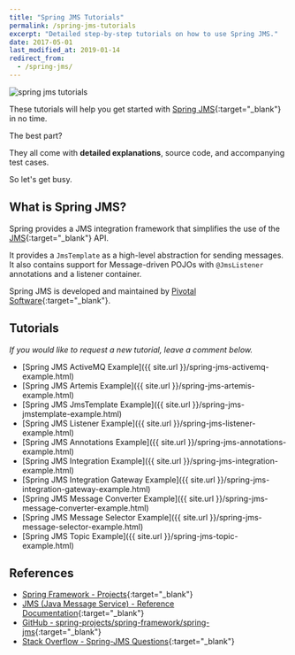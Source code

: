 ```yaml
---
title: "Spring JMS Tutorials"
permalink: /spring-jms-tutorials
excerpt: "Detailed step-by-step tutorials on how to use Spring JMS."
date: 2017-05-01
last_modified_at: 2019-01-14
redirect_from:
  - /spring-jms/
---
```


<img src="{{ site.url }}/assets/images/spring-jms/spring-jms-tutorials.png" alt="spring jms tutorials" class="align-right title-image">

These tutorials will help you get started with [Spring JMS](https://spring.io/projects/spring-batch){:target="_blank"} in no time.

The best part?

They all come with **detailed explanations**, source code, and accompanying test cases.

So let's get busy.

## What is Spring JMS?

Spring provides a JMS integration framework that simplifies the use of the [JMS](https://en.wikipedia.org/wiki/Java_Message_Service){:target="_blank"} API.

It provides a `JmsTemplate` as a high-level abstraction for sending messages. It also contains support for Message-driven POJOs with `@JmsListener` annotations and a listener container.

Spring JMS is developed and maintained by [Pivotal Software](https://pivotal.io/){:target="_blank"}.

## Tutorials

_If you would like to request a new tutorial, leave a comment below._

* [Spring JMS ActiveMQ Example]({{ site.url }}/spring-jms-activemq-example.html)
* [Spring JMS Artemis Example]({{ site.url }}/spring-jms-artemis-example.html)
* [Spring JMS JmsTemplate Example]({{ site.url }}/spring-jms-jmstemplate-example.html)
* [Spring JMS Listener Example]({{ site.url }}/spring-jms-listener-example.html)
* [Spring JMS Annotations Example]({{ site.url }}/spring-jms-annotations-example.html)
* [Spring JMS Integration Example]({{ site.url }}/spring-jms-integration-example.html)
* [Spring JMS Integration Gateway Example]({{ site.url }}/spring-jms-integration-gateway-example.html)
* [Spring JMS Message Converter Example]({{ site.url }}/spring-jms-message-converter-example.html)
* [Spring JMS Message Selector Example]({{ site.url }}/spring-jms-message-selector-example.html)
* [Spring JMS Topic Example]({{ site.url }}/spring-jms-topic-example.html)

## References

* [Spring Framework - Projects](https://spring.io/projects/spring-framework){:target="_blank"}
* [JMS (Java Message Service) - Reference Documentation](https://docs.spring.io/spring/docs/current/spring-framework-reference/integration.html#jms){:target="_blank"}
* [GitHub - spring-projects/spring-framework/spring-jms](https://github.com/spring-projects/spring-framework/tree/master/spring-jms){:target="_blank"}
* [Stack Overflow - Spring-JMS Questions](http://stackoverflow.com/questions/tagged/spring-jms){:target="_blank"}

